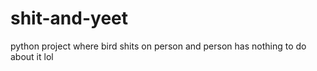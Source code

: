 # shit-and-yeet
python project where bird shits on person and person has nothing to do about it lol
